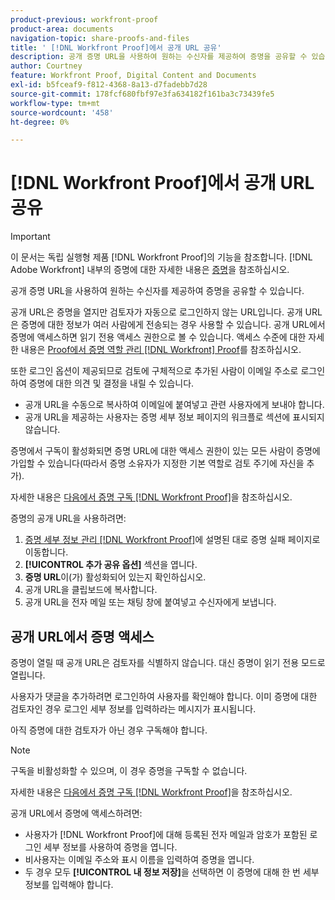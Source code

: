 ```yaml
---
product-previous: workfront-proof
product-area: documents
navigation-topic: share-proofs-and-files
title: ' [!DNL Workfront Proof]에서 공개 URL 공유'
description: 공개 증명 URL을 사용하여 원하는 수신자를 제공하여 증명을 공유할 수 있습니다.
author: Courtney
feature: Workfront Proof, Digital Content and Documents
exl-id: b5fceaf9-f812-4368-8a13-d7fadebb7d28
source-git-commit: 178fcf680fbf97e3fa634182f161ba3c73439fe5
workflow-type: tm+mt
source-wordcount: '458'
ht-degree: 0%

---
```


# [!DNL Workfront Proof]에서 공개 URL 공유

>[!IMPORTANT]
>
>이 문서는 독립 실행형 제품 [!DNL Workfront Proof]의 기능을 참조합니다. [!DNL Adobe Workfront] 내부의 증명에 대한 자세한 내용은 [증명](../../../review-and-approve-work/proofing/proofing.md)을 참조하십시오.

공개 증명 URL을 사용하여 원하는 수신자를 제공하여 증명을 공유할 수 있습니다.

공개 URL은 증명을 열지만 검토자가 자동으로 로그인하지 않는 URL입니다. 공개 URL은 증명에 대한 정보가 여러 사람에게 전송되는 경우 사용할 수 있습니다. 공개 URL에서 증명에 액세스하면 읽기 전용 액세스 권한으로 볼 수 있습니다. 액세스 수준에 대한 자세한 내용은 [Proof에서 증명 역할 관리 [!DNL Workfront] Proof](../../../workfront-proof/wp-work-proofsfiles/share-proofs-and-files/manage-proof-roles.md)를 참조하십시오.

또한 로그인 옵션이 제공되므로 검토에 구체적으로 추가된 사람이 이메일 주소로 로그인하여 증명에 대한 의견 및 결정을 내릴 수 있습니다.

* 공개 URL을 수동으로 복사하여 이메일에 붙여넣고 관련 사용자에게 보내야 합니다.
* 공개 URL을 제공하는 사용자는 증명 세부 정보 페이지의 워크플로 섹션에 표시되지 않습니다.

증명에서 구독이 활성화되면 증명 URL에 대한 액세스 권한이 있는 모든 사람이 증명에 가입할 수 있습니다(따라서 증명 소유자가 지정한 기본 역할로 검토 주기에 자신을 추가).

자세한 내용은 [다음에서 증명 구독 [!DNL Workfront Proof]](../../../workfront-proof/wp-work-proofsfiles/share-proofs-and-files/subscribe-to-proof.md)을 참조하십시오.

증명의 공개 URL을 사용하려면:

1. [증명 세부 정보 관리 [!DNL Workfront Proof]](../../../workfront-proof/wp-work-proofsfiles/manage-your-work/manage-proof-details.md)에 설명된 대로 증명 실패 페이지로 이동합니다.
1. **[!UICONTROL 추가 공유 옵션]** 섹션을 엽니다.
1. **증명 URL**&#x200B;이(가) 활성화되어 있는지 확인하십시오.
1. 공개 URL을 클립보드에 복사합니다.
1. 공개 URL을 전자 메일 또는 채팅 창에 붙여넣고 수신자에게 보냅니다.

## 공개 URL에서 증명 액세스

증명이 열릴 때 공개 URL은 검토자를 식별하지 않습니다. 대신 증명이 읽기 전용 모드로 열립니다.

사용자가 댓글을 추가하려면 로그인하여 사용자를 확인해야 합니다. 이미 증명에 대한 검토자인 경우 로그인 세부 정보를 입력하라는 메시지가 표시됩니다.

아직 증명에 대한 검토자가 아닌 경우 구독해야 합니다.

>[!NOTE]
>
>구독을 비활성화할 수 있으며, 이 경우 증명을 구독할 수 없습니다.

자세한 내용은 [다음에서 증명 구독 [!DNL Workfront Proof]](../../../workfront-proof/wp-work-proofsfiles/share-proofs-and-files/subscribe-to-proof.md)을 참조하십시오.

공개 URL에서 증명에 액세스하려면:

* 사용자가 [!DNL Workfront Proof]에 대해 등록된 전자 메일과 암호가 포함된 로그인 세부 정보를 사용하여 증명을 엽니다.
* 비사용자는 이메일 주소와 표시 이름을 입력하여 증명을 엽니다.
* 두 경우 모두 **[!UICONTROL 내 정보 저장]**&#x200B;을 선택하면 이 증명에 대해 한 번 세부 정보를 입력해야 합니다.
